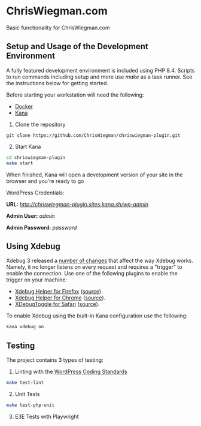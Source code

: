 # ChrisWiegman.com

Basic functionality for ChrisWiegman.com

## Setup and Usage of the Development Environment

A fully featured development environment is included using PHP 8.4. Scripts to run commands including setup and more use _make_ as a task runner. See the instructions below for getting started.

Before starting your workstation will need the following:

- [Docker](https://www.docker.com/)
- [Kana](https://github.com/ChrisWiegman/kana)

1. Clone the repository

`git clone https://github.com/ChrisWiegman/chriswiegman-plugin.git`

2. Start Kana

```bash
cd chriswiegman-plugin
make start
```

When finished, Kana will open a development version of your site in the browser and you're ready to go

WordPress Credentials:

**URL:** _http://chriswiegman-plugin.sites.kana.sh/wp-admin_

**Admin User:** _admin_

**Admin Password:** _password_

## Using Xdebug

Xdebug 3 released a [number of changes](https://xdebug.org/docs/upgrade_guide) that affect the way Xdebug works. Namely, it no longer listens on every request and requires a "trigger" to enable the connection. Use one of the following plugins to enable the trigger on your machine:

- [Xdebug Helper for Firefox](https://addons.mozilla.org/en-GB/firefox/addon/xdebug-helper-for-firefox/) ([source](https://github.com/BrianGilbert/xdebug-helper-for-firefox)).
- [Xdebug Helper for Chrome](https://chrome.google.com/extensions/detail/eadndfjplgieldjbigjakmdgkmoaaaoc) ([source](https://github.com/mac-cain13/xdebug-helper-for-chrome)).
- [XDebugToggle for Safari](https://apps.apple.com/app/safari-xdebug-toggle/id1437227804?mt=12) ([source](https://github.com/kampfq/SafariXDebugToggle)).

To enable Xdebug using the built-in Kana configuration use the following:

```bash
kana xdebug on
```

## Testing

The project contains 3 types of testing:

1. Linting with the [WordPress Coding Standards](https://github.com/WordPress/WordPress-Coding-Standards)

```bash
make test-lint
```

2. Unit Tests

```bash
make test-php-unit
```

3. E3E Tests with Playwright
